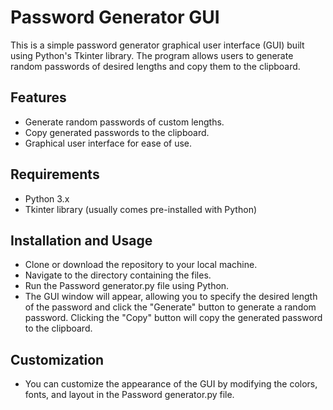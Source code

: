 # Password Generator GUI
This is a simple password generator graphical user interface (GUI) built using Python's Tkinter library. The program allows users to generate random passwords of desired lengths and copy them to the clipboard.

## Features
  - Generate random passwords of custom lengths.
  - Copy generated passwords to the clipboard.
  - Graphical user interface for ease of use.
## Requirements
  - Python 3.x
  - Tkinter library (usually comes pre-installed with Python)
## Installation and Usage
  - Clone or download the repository to your local machine.
  - Navigate to the directory containing the files.
  - Run the Password generator.py file using Python.
  - The GUI window will appear, allowing you to specify the desired length of the password and click the "Generate" button to 
  generate a random password. Clicking the "Copy" button will copy the generated password to the clipboard.
## Customization
  - You can customize the appearance of the GUI by modifying the colors, fonts, and layout in the Password generator.py file.
